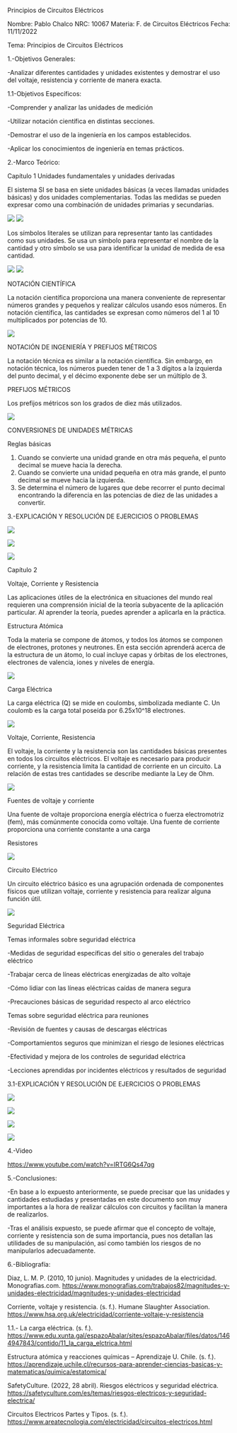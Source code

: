 Principios de Circuitos Eléctricos

Nombre: Pablo Chalco   NRC: 10067  Materia: F. de Circuitos Eléctricos   Fecha: 11/11/2022  

Tema: Principios de Circuitos Eléctricos

1.-Objetivos Generales: 

-Analizar diferentes cantidades y unidades existentes y demostrar el uso del voltaje, resistencia y corriente de manera exacta.

1.1-Objetivos Específicos:

-Comprender y analizar las unidades de medición

-Utilizar notación científica en distintas secciones.

-Demostrar el uso de la ingeniería en los campos establecidos.

-Aplicar los conocimientos de ingeniería en temas prácticos.

2.-Marco Teórico:

Capítulo 1
Unidades fundamentales y unidades derivadas

El sistema SI se basa en siete unidades básicas (a veces llamadas unidades básicas) y dos unidades complementarias. Todas las medidas se pueden expresar como una combinación de unidades primarias y secundarias.

![](https://github.com/phchalco/Tarea1/blob/main/1.png)
![](https://github.com/phchalco/Tarea1/blob/main/2.png)

Los símbolos literales se utilizan para representar tanto las cantidades como sus unidades. Se usa un símbolo para representar el nombre de la cantidad y otro símbolo se usa para identificar la unidad de medida de esa cantidad.

![](https://github.com/phchalco/Tarea1/blob/main/3.png)
![](https://github.com/phchalco/Tarea1/blob/main/4.png)

NOTACIÓN CIENTÍFICA

La notación científica proporciona una manera conveniente de representar números grandes y pequeños y realizar cálculos usando esos números. En notación científica, las cantidades se expresan como números del 1 al 10 multiplicados por potencias de 10.

![](https://github.com/phchalco/Tarea1/blob/main/5.png)

NOTACIÓN DE INGENIERÍA Y PREFIJOS MÉTRICOS

La notación técnica es similar a la notación científica. Sin embargo, en notación técnica, los números pueden tener de 1 a 3 dígitos a la izquierda del punto decimal, y el décimo exponente debe ser un múltiplo de 3.

PREFIJOS MÉTRICOS

Los prefijos métricos son los grados de diez más utilizados.

![](https://github.com/phchalco/Tarea1/blob/main/6.png)

CONVERSIONES DE UNIDADES MÉTRICAS

Reglas básicas

1. Cuando se convierte una unidad grande en otra más pequeña, el punto decimal se mueve hacia la derecha. 
2. Cuando se convierte una unidad pequeña en otra más grande, el punto decimal se mueve hacia la izquierda. 
3. Se determina el número de lugares que debe recorrer el punto decimal encontrando la diferencia en las potencias de diez de las unidades a convertir.

3.-EXPLICACIÓN Y RESOLUCIÓN DE EJERCICIOS O PROBLEMAS

![](https://github.com/phchalco/Tarea1/blob/main/Ej1.png)

![](https://github.com/phchalco/Tarea1/blob/main/Ej2.png)

![](https://github.com/phchalco/Tarea1/blob/main/Ej3.png)

Capítulo 2

Voltaje, Corriente y Resistencia

Las aplicaciones útiles de la electrónica en situaciones del mundo real requieren una comprensión inicial de la teoría subyacente de la aplicación particular. Al aprender la teoría, puedes aprender a aplicarla en la práctica.

Estructura Atómica

Toda la materia se compone de átomos, y todos los átomos se componen de electrones, protones y neutrones. En esta sección aprenderá acerca de la estructura de un átomo, lo cual incluye capas y órbitas de los electrones, electrones de valencia, iones y niveles de energía.

![](https://github.com/phchalco/Tarea1/blob/main/7.png)

Carga Eléctrica

La carga eléctrica (Q) se mide en coulombs, simbolizada mediante C. Un coulomb es la carga total poseída por 6.25x10^18 electrones.

![](https://github.com/phchalco/Tarea1/blob/main/8.png)

Voltaje, Corriente, Resistencia

El voltaje, la corriente y la resistencia son las cantidades básicas presentes en todos los circuitos eléctricos. El voltaje es necesario para producir corriente, y la resistencia limita la cantidad de corriente en un circuito. La relación de estas tres cantidades se describe mediante la Ley de Ohm.

![](https://github.com/phchalco/Tarea1/blob/main/9.png)

Fuentes de voltaje y corriente

Una fuente de voltaje proporciona energía eléctrica o fuerza electromotriz (fem), más comúnmente conocida como voltaje. Una fuente de corriente proporciona una corriente constante a una carga

Resistores

![](https://github.com/phchalco/Tarea1/blob/main/10.png)

Circuito Eléctrico 

Un circuito eléctrico básico es una agrupación ordenada de componentes físicos que utilizan voltaje, corriente y resistencia para realizar alguna función útil.

![](https://github.com/phchalco/Tarea1/blob/main/11.png)

Seguridad Eléctrica 

Temas informales sobre seguridad eléctrica 

-Medidas de seguridad específicas del sitio o generales del trabajo eléctrico 

-Trabajar cerca de líneas eléctricas energizadas de alto voltaje 

-Cómo lidiar con las líneas eléctricas caídas de manera segura 

-Precauciones básicas de seguridad respecto al arco eléctrico 

Temas sobre seguridad eléctrica para reuniones 

-Revisión de fuentes y causas de descargas eléctricas 

-Comportamientos seguros que minimizan el riesgo de lesiones eléctricas 

-Efectividad y mejora de los controles de seguridad eléctrica 

-Lecciones aprendidas por incidentes eléctricos y resultados de seguridad

3.1-EXPLICACIÓN Y RESOLUCIÓN DE EJERCICIOS O PROBLEMAS

![](https://github.com/phchalco/Tarea1/blob/main/Ej4.png)

![](https://github.com/phchalco/Tarea1/blob/main/Ej5.png)

![](https://github.com/phchalco/Tarea1/blob/main/Ej6.png)

![](https://github.com/phchalco/Tarea1/blob/main/Ej7.png)

4.-Video

https://www.youtube.com/watch?v=IRTG6Qs47qg

5.-Conclusiones:

-En base a lo expuesto anteriormente, se puede precisar que las unidades y cantidades estudiadas y presentadas en este documento son muy importantes a la hora de realizar cálculos con circuitos y facilitan la manera de realizarlos.

-Tras el análisis expuesto, se puede afirmar que el concepto de voltaje, corriente y resistencia son de suma importancia, pues nos detallan las utilidades de su manipulación, así como también los riesgos de no manipularlos adecuadamente.

6.-Bibliografía:

Diaz, L. M. P. (2010, 10 junio). Magnitudes y unidades de la electricidad. Monografias.com. https://www.monografias.com/trabajos82/magnitudes-y-unidades-electricidad/magnitudes-y-unidades-electricidad

Corriente, voltaje y resistencia. (s. f.). Humane Slaughter Association. https://www.hsa.org.uk/electricidad/corriente-voltaje-y-resistencia

1.1.- La carga eléctrica. (s. f.). https://www.edu.xunta.gal/espazoAbalar/sites/espazoAbalar/files/datos/1464947843/contido/11_la_carga_elctrica.html

Estructura atómica y reacciones químicas – Aprendizaje U. Chile. (s. f.). https://aprendizaje.uchile.cl/recursos-para-aprender-ciencias-basicas-y-matematicas/quimica/estatomica/

SafetyCulture. (2022, 28 abril). Riesgos eléctricos y seguridad eléctrica. https://safetyculture.com/es/temas/riesgos-electricos-y-seguridad-electrica/

Circuitos Electricos Partes y Tipos. (s. f.). https://www.areatecnologia.com/electricidad/circuitos-electricos.html






